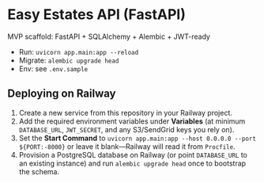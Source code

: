 # Easy Estates API (FastAPI)

MVP scaffold: FastAPI + SQLAlchemy + Alembic + JWT-ready

- Run: `uvicorn app.main:app --reload`
- Migrate: `alembic upgrade head`
- Env: see `.env.sample`

## Deploying on Railway

1. Create a new service from this repository in your Railway project.
2. Add the required environment variables under **Variables** (at minimum `DATABASE_URL`, `JWT_SECRET`, and any S3/SendGrid keys you rely on).
3. Set the **Start Command** to `uvicorn app.main:app --host 0.0.0.0 --port ${PORT:-8000}` or leave it blank—Railway will read it from `Procfile`.
4. Provision a PostgreSQL database on Railway (or point `DATABASE_URL` to an existing instance) and run `alembic upgrade head` once to bootstrap the schema.
